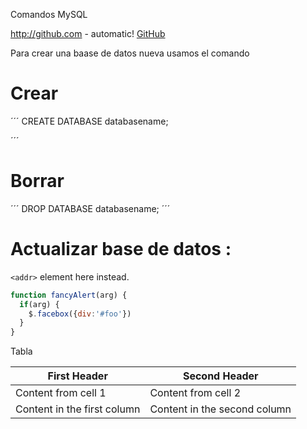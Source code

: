 Comandos MySQL 

http://github.com - automatic!
[GitHub](http://github.com)

Para crear una baase de datos nueva usamos el comando 

# Crear 

´´´
CREATE DATABASE databasename;

´´´

# Borrar 

´´´
DROP DATABASE databasename;
´´´

# Actualizar base de datos :

`<addr>` element here instead.



```javascript
function fancyAlert(arg) {
  if(arg) {
    $.facebox({div:'#foo'})
  }
}
```


Tabla 

First Header | Second Header
------------ | -------------
Content from cell 1 | Content from cell 2
Content in the first column | Content in the second column

